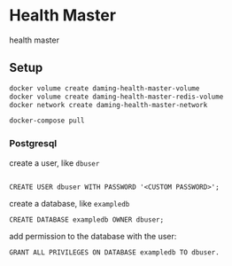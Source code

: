 # Health Master

health master

## Setup

```bash
docker volume create daming-health-master-volume
docker volume create daming-health-master-redis-volume
docker network create daming-health-master-network

docker-compose pull
```

### Postgresql

create a user, like `dbuser`

```
	
CREATE USER dbuser WITH PASSWORD '<CUSTOM PASSWORD>';
```

create a database, like `exampledb`

```
CREATE DATABASE exampledb OWNER dbuser;
```

add permission to the database with the user:

```
GRANT ALL PRIVILEGES ON DATABASE exampledb TO dbuser.
```